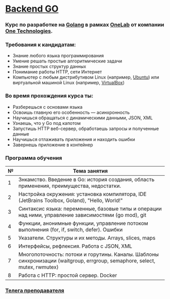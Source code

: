 # [Backend GO](https://lab.one.kz/#request)
### Курс по разработке на [Golang](https://golang.org) в рамках [OneLab](https://lab.one.kz) от компании [One Technologies](https://one.kz). 

### Требования к кандидатам:
- Знание любого языка программирования
- Умение решать простые алгоритмические задачи
- Знание простых структур данных
- Понимание работы HTTP, сети Интернет
- Компьютер с любым дистрибутивом Linux (например, [Ubuntu](https://ubuntu.com/)) или виртуальной машиной Linux (например, [VirtualBox](https://www.virtualbox.org/))

### Во время прохождения курса ты:
- Разберешься с основами языка
- Освоишь главную его особенность — асинхронность
- Научишься обращаться с динамическими данными, JSON, XML
- Узнаешь, что у Go под капотом
- Запустишь HTTP веб-cервер, обработаешь запросы и полученные данные
- Научишься отлаживать приложения и находить ошибки
- Завернешь приложение в контейнер

### Программа обучения
| № | Тема занятия |
|---|---|
| 1 | Знкамство. Введение в Go: история создания, область применения, преимущества, недостатки. |
| 2 | Настройка окружения: установка компилятора, IDE (JetBrains Toolbox, Goland), "Hello, World!" |
| 3 | Синтаксис языка: переменные, базовые типы и операции над ними, управление зависимостями (go mod), git |
| 4 | Функции, анонимные функции, управление потоком выполнения (for, if, switch, defer). Ошибки |
| 5 | Указатели. Структуры и их методы. Arrays, slices, maps |
| 6 | Интерфейсы, рефлексия. Работа с JSON, XML |
| 7 | Многопоточность: потоки и горутины. Каналы. Шаблоны синхронизации (waitgroup, errgroup, semaphore, select, mutex, rwmutex) |
| 8 | Работа с HTTP: простой сервер. Docker |

### [Телега преподавателя](https://t.me/weightlight)

